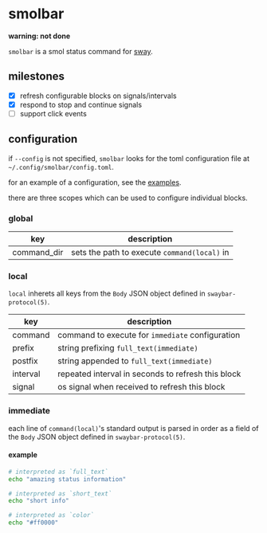 # smolbar

**warning: not done**

`smolbar` is a smol status command for [sway](https://github.com/swaywm/sway).

## milestones

- [X] refresh configurable blocks on signals/intervals
- [X] respond to stop and continue signals
- [ ] support click events

## configuration

if `--config` is not specified, `smolbar` looks for the toml configuration file at `~/.config/smolbar/config.toml`.

for an example of a configuration, see the [examples](./examples).

there are three scopes which can be used to configure individual blocks.

### global

| key         | description                                  |
|-------------|----------------------------------------------|
| command_dir | sets the path to execute `command(local)` in |

### local

`local` inherets all keys from the `Body` JSON object defined in `swaybar-protocol(5)`.

| key      | description                                        |
|----------|----------------------------------------------------|
| command  | command to execute for `immediate` configuration   |
| prefix   | string prefixing `full_text(immediate)`            |
| postfix  | string appended to `full_text(immediate)`          |
| interval | repeated interval in seconds to refresh this block |
| signal   | os signal when received to refresh this block      |

### immediate

each line of `command(local)`'s standard output is parsed in order as a field of the `Body` JSON object defined in `swaybar-protocol(5)`.

#### example

```sh
# interpreted as `full_text`
echo "amazing status information"

# interpreted as `short_text`
echo "short info"

# interpreted as `color`
echo "#ff0000"
```

